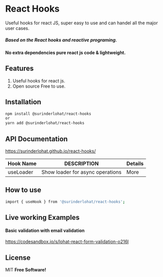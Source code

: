 # React Hooks

Useful hooks for react JS, super easy to use and can handel all the major user cases.
##### Based on the React hooks and reactive programing.
#### No extra dependencies pure react js code & lightweight.

## Features
1. Useful hooks for react js.
2. Open source Free to use.

## Installation
```sh
npm install @surinderlohat/react-hooks
or
yarn add @surinderlohat/react-hooks
```
## API Documentation
https://surinderlohat.github.io/react-hooks/

| Hook Name |  DESCRIPTION | Details
| ------ | ------ | ----- |
| useLoader  | Show loader for async operations | More


## How to use
```sh
import { useHook } from '@surinderlohat/react-hooks';

```

## Live working Examples

#### Basic validation with email validation
https://codesandbox.io/s/lohat-react-form-validation-o216l

## License
MIT **Free Software!**
